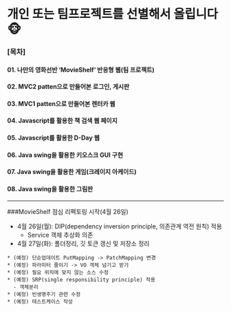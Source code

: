 # 개인 또는 팀프로젝트를 선별해서 올립니다🐵
### [목차]
#### 01. 나만의 영화선반 ‘MovieShelf’ 반응형 웹(팀 프로젝트)
#### 02. MVC2 patten으로 만들어본 로그인, 게시판
#### 03. MVC1 patten으로 만들어본 렌터카 웹
#### 04. Javascript를 활용한 책 검색 웹 페이지
#### 05. Javascript를 활용한 D-Day 웹
#### 06. Java swing을 활용한 키오스크 GUI 구현
#### 07. Java swing을 활용한 게임(크레이지 아케이드)
#### 08. Java swing을 활용한 그림판 

---
###MovieShelf 점심 리펙토링 시작(4월 26일)
* 4월 26일(월): DIP(dependency inversion principle, 의존관계 역전 원칙) 적용 
  - Service 객체 추상화 의존
* 4월 27일(화): 폴더정리, 깃 토큰 갱신 및 저장소 정리
~~~
* (예정) 단순업데이트 PutMapping -> PatchMapping 변경
* (예정) 파라미터 줄이기 -> VO 객체 넘기고 받기
* (예정) 필요 위치에 맞지 않는 소스 수정
* (예정) SRP(single responsibility principle) 적용
  - 객체분리
* (예정) 빈생명주기 관련 수정
* (예정) 테스트케이스 작성
~~~